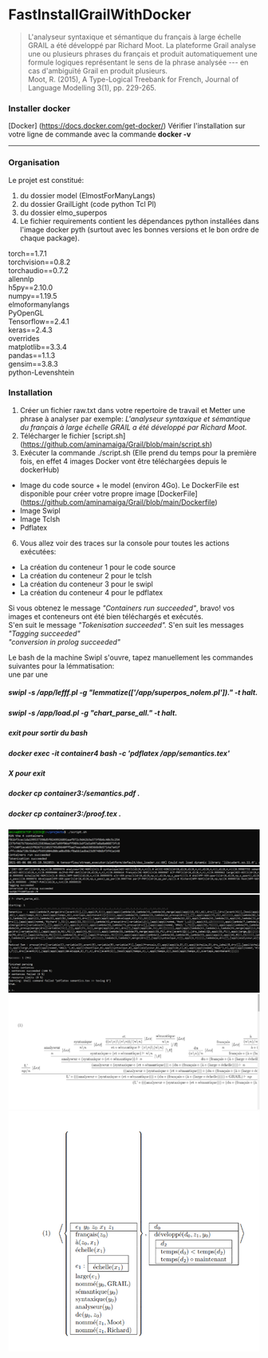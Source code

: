 # FastInstallGrailWithDocker
> L'analyseur syntaxique et sémantique du français à large échelle GRAIL a été développé par Richard Moot. La plateforme Grail analyse une ou plusieurs phrases du français et produit automatiquement une formule logiques représentant le sens de la phrase analysée --- en cas d'ambiguïté Grail en produit plusieurs.   
Moot, R. (2015), A Type-Logical Treebank for French, Journal of Language Modelling 3(1), pp. 229-265.

### Installer docker  
[Docker] (https://docs.docker.com/get-docker/)
Vérifier l'installation sur votre ligne de commande avec la commande __docker -v__

-----------------------------------------------------------------------------------------------------------------------------------------------------------------------

### Organisation
Le projet est constitué:
1. du dossier model (ElmostForManyLangs)
2. du dossier GrailLight (code python Tcl Pl)
3. du dossier elmo_superpos
4. Le fichier requirements contient les dépendances python installées dans l'image docker pyth (surtout avec les bonnes versions et le bon ordre de chaque package).

torch==1.7.1  
torchvision==0.8.2  
torchaudio==0.7.2  
allennlp  
h5py==2.10.0  
numpy==1.19.5  
elmoformanylangs  
PyOpenGL  
Tensorflow==2.4.1  
keras==2.4.3  
overrides  
matplotlib==3.3.4  
pandas==1.1.3  
gensim==3.8.3  
python-Levenshtein  

### Installation
1. Créer un fichier raw.txt dans votre repertoire de travail et Metter une phrase à analyser par exemple: 
*L'analyseur syntaxique et sémantique du français à large échelle GRAIL a été développé par Richard Moot.*
3. Télécharger le fichier [script.sh] (https://github.com/aminamaiga/Grail/blob/main/script.sh)
4. Exécuter la commande ./script.sh (Elle prend du temps pour la première fois, en effet 4 images Docker vont être téléchargées depuis le dockerHub)
  * Image du code source + le model (environ 4Go). Le DockerFile est disponible pour créer votre propre image [DockerFile] (https://github.com/aminamaiga/Grail/blob/main/Dockerfile)
  * Image Swipl
  * Image Tclsh
  * Pdflatex
6. Vous allez voir des traces sur la console pour toutes les actions exécutées:  
  * La création du conteneur 1 pour le code source  
  * La création du conteneur 2 pour le tclsh  
  * La création du conteneur 3 pour le swipl  
  * La création du conteneur 4 pour le pdflatex

Si vous obtenez le message *"Containers run succeeded"*, bravo! vos images et conteneurs ont été bien téléchargés et exécutés.  
S'en suit le message *"Tokenisation succeeded".*
S'en suit les messages *"Tagging succeeded"*  
                       *"conversion in prolog succeeded"*  
                       
                       
                       
Le bash de la machine Swipl s'ouvre, tapez manuellement les commandes suivantes pour la lémmatisation:  
une par une  
##### *swipl -s /app/lefff.pl -g "lemmatize(['/app/superpos_nolem.pl'])." -t halt.*  
##### *swipl -s /app/load.pl -g "chart_parse_all." -t halt.*  
##### *exit pour sortir du bash*  
##### *docker exec -it container4 bash -c 'pdflatex /app/semantics.tex'*  
##### *X* pour exit
##### *docker cp container3:/semantics.pdf .*
##### *docker cp container3:/proof.tex .*


![alt text](https://github.com/aminamaiga/Grail/blob/main/G3.PNG)
![alt text](https://github.com/aminamaiga/Grail/blob/main/G1.PNG)
![alt text](https://github.com/aminamaiga/Grail/blob/main/G4.PNG)
![alt text](https://github.com/aminamaiga/Grail/blob/main/G2.PNG)
![alt text](https://github.com/aminamaiga/Grail/blob/main/G5.PNG)





